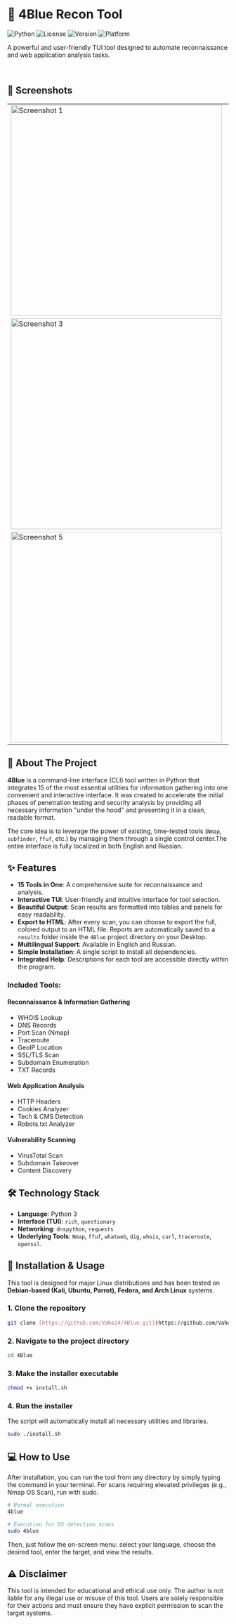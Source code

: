 # 🔱 4Blue Recon Tool

![Python](https://img.shields.io/badge/Python-3.11+-blue?style=for-the-badge&logo=python)
![License](https://img.shields.io/badge/License-MIT-green?style=for-the-badge)
![Version](https://img.shields.io/badge/Version-1.1-orange?style=for-the-badge)
![Platform](https://img.shields.io/badge/Platform-Linux-black?style=for-the-badge&logo=linux)

A powerful and user-friendly TUI tool designed to automate reconnaissance and web application analysis tasks.

<br>

## 📸 Screenshots

<table>
  <tr>
    <td><img width="480"  alt="Screenshot 1" src="https://github.com/user-attachments/assets/c99880a0-d746-4493-8758-2de891d424fb"></td>
    <td><img width="480"  alt="Screenshot 2" src="https://github.com/user-attachments/assets/5ba7e821-189d-4d20-8122-3256505404be"></td>
  </tr>
  <tr>
    <td><img width="480"   alt="Screenshot 3" src="https://github.com/user-attachments/assets/b6ba36ec-8cc4-48dd-9ec4-ab3086934e3f"></td>
    <td><img width="480"  alt="Screenshot 4" src="https://github.com/user-attachments/assets/9a6249ad-d475-43d4-a0a9-8ae4f934e3fd"></td>
  </tr>
   <tr>
    <td><img width="480"   alt="Screenshot 5" src="https://github.com/user-attachments/assets/a9c867d0-7a83-41e0-90f5-ca0cb5c6519b"></td>
    <td><img width="480"  alt="Screenshot 6" src="https://github.com/user-attachments/assets/1a1a670c-ae2f-4cc4-bc18-5fcec8ad05a7"></td>
  </tr>
</table>

## 📖 About The Project

**4Blue** is a command-line interface (CLI) tool written in Python that integrates 15 of the most essential utilities for information gathering into one convenient and interactive interface. It was created to accelerate the initial phases of penetration testing and security analysis by providing all necessary information "under the hood" and presenting it in a clean, readable format.

The core idea is to leverage the power of existing, time-tested tools (`Nmap`, `subfinder`, `ffuf`, etc.) by managing them through a single control center.The entire interface is fully localized in both English and Russian.

## ✨ Features

* **15 Tools in One**: A comprehensive suite for reconnaissance and analysis.
* **Interactive TUI**: User-friendly and intuitive interface for tool selection.
* **Beautiful Output**: Scan results are formatted into tables and panels for easy readability.
* **Export to HTML**: After every scan, you can choose to export the full, colored output to an HTML file. Reports are automatically saved to a `results` folder inside the `4Blue` project directory on your Desktop.
* **Multilingual Support**: Available in English and Russian.
* **Simple Installation**: A single script to install all dependencies.
* **Integrated Help**: Descriptions for each tool are accessible directly within the program.

### Included Tools:

####  Reconnaissance & Information Gathering
* WHOIS Lookup
* DNS Records
* Port Scan (Nmap)
* Traceroute
* GeoIP Location
* SSL/TLS Scan
* Subdomain Enumeration
* TXT Records

#### Web Application Analysis
* HTTP Headers
* Cookies Analyzer
* Tech & CMS Detection
* Robots.txt Analyzer

#### Vulnerability Scanning
* VirusTotal Scan
* Subdomain Takeover
* Content Discovery

## 🛠️ Technology Stack

* **Language**: Python 3
* **Interface (TUI)**: `rich`, `questionary`
* **Networking**: `dnspython`, `requests`
* **Underlying Tools**: `Nmap`, `ffuf`, `whatweb`, `dig`, `whois`, `curl`, `traceroute`, `openssl`.

## 🚀 Installation & Usage

This tool is designed for major Linux distributions and has been tested on **Debian-based (Kali, Ubuntu, Parrot), Fedora, and Arch Linux** systems.

### 1. Clone the repository

```bash
git clone [https://github.com/Vahe24/4Blue.git](https://github.com/Vahe24/4Blue.git)
```

### 2. Navigate to the project directory

```bash
cd 4Blue
```
### 3. Make the installer executable

```bash
chmod +x install.sh
```

### 4. Run the installer

The script will automatically install all necessary utilities and libraries.

```bash
sudo ./install.sh
```

## 💻 How to Use

After installation, you can run the tool from any directory by simply typing the command in your terminal. For scans requiring elevated privileges (e.g., Nmap OS Scan), run with sudo.

```bash
# Normal execution
4blue

# Execution for OS detection scans
sudo 4blue
```

Then, just follow the on-screen menu: select your language, choose the desired tool, enter the target, and view the results.

## ⚠️ Disclaimer

This tool is intended for educational and ethical use only. The author is not liable for any illegal use or misuse of this tool. Users are solely responsible for their actions and must ensure they have explicit permission to scan the target systems.
